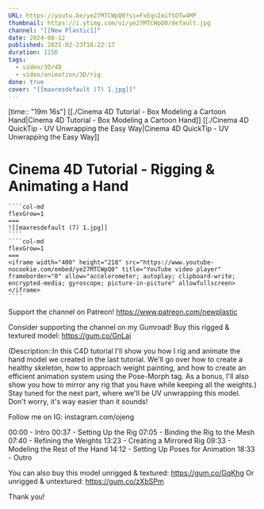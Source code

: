 ```yaml
---
URL: https://youtu.be/ye27MTCWpQ0?si=FxEquImifSOTw4MP
thumbnail: https://i.ytimg.com/vi/ye27MTCWpQ0/default.jpg
channel: "[[New Plastic]]"
date: 2024-08-12
published: 2021-02-23T16:22:17
duration: 1156
tags:
  - video/3D/4D
  - video/animation/3D/rig
done: true
cover: "[[maxresdefault (7) 1.jpg]]"
---
```

[time:: "19m 16s"]
[[./Cinema 4D Tutorial - Box Modeling a Cartoon Hand|Cinema 4D Tutorial - Box Modeling a Cartoon Hand]]
[[./Cinema 4D QuickTip - UV Unwrapping the Easy Way|Cinema 4D QuickTip - UV Unwrapping the Easy Way]]
# Cinema 4D Tutorial - Rigging & Animating a Hand
`````col
````col-md
flexGrow=1
===
![[maxresdefault (7) 1.jpg]]
````
````col-md
flexGrow=1
===
<iframe width="400" height="210" src="https://www.youtube-nocookie.com/embed/ye27MTCWpQ0" title="YouTube video player" frameborder="0" allow="accelerometer; autoplay; clipboard-write; encrypted-media; gyroscope; picture-in-picture" allowfullscreen></iframe>
````
`````
Support the channel on Patreon! https://www.patreon.com/newplastic

Consider supporting the channel on my Gumroad!
Buy this rigged & textured model: https://gum.co/GnLai

(Description::In this C4D tutorial I'll show you how I rig and animate the hand model we created in the last tutorial. We'll go over how to create a healthy skeleton, how to approach weight painting, and how to create an efficient animation system using the Pose-Morph tag. As a bonus, I'll also show you how to mirror any rig that you have while keeping all the weights.)
Stay tuned for the next part, where we'll be UV unwrapping this model. Don't worry, it's way easier than it sounds!

Follow me on IG: instagram.com/ojeng

00:00 - Intro
00:37 - Setting Up the Rig
07:05 - Binding the Rig to the Mesh
07:40 - Refining the Weights
13:23 - Creating a Mirrored Rig
09:33 - Modeling the Rest of the Hand
14:12 - Setting Up Poses for Animation
18:33 - Outro

You can also buy this model unrigged & textured: https://gum.co/GqKhg
Or unrigged & untextured: https://gum.co/zXbSPm

Thank you!
